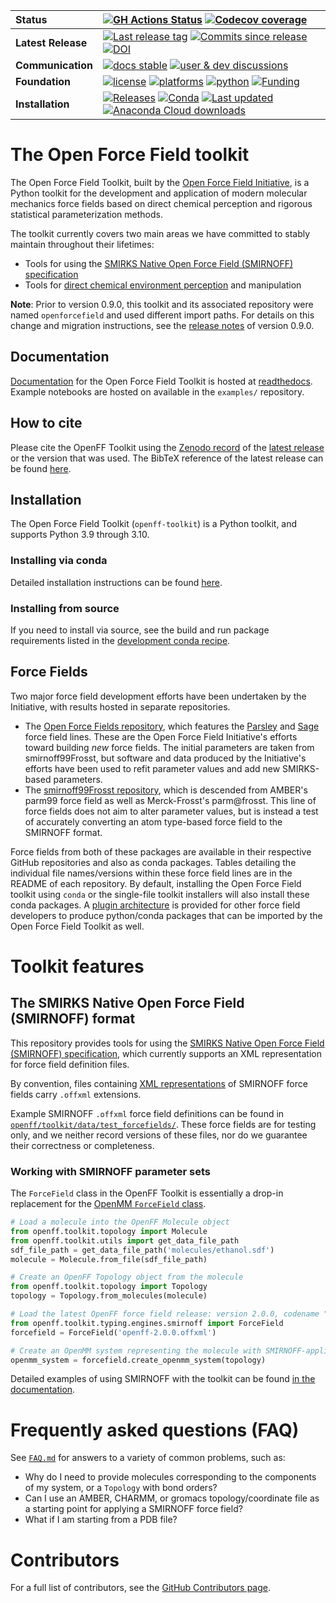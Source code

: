 | **Status** | [![GH Actions Status](https://github.com/openforcefield/openff-toolkit/workflows/CI/badge.svg)](https://github.com/openforcefield/openff-toolkit/actions?query=branch%3Amain+workflow%3ACI)  [![Codecov coverage](https://img.shields.io/codecov/c/github/openforcefield/openff-toolkit.svg?logo=Codecov&logoColor=white)](https://codecov.io/gh/openforcefield/openff-toolkit) |
| :------ |:------------------------------------------------------------------------------------------------------------------------------------------------------------------------------------------------------------------------------------------------------------------------------------------------------------------------------------------------------------------------------------------------------------------------------------------------------------------------------------------------------------------------------------------------------------------------------------|
| **Latest Release** | [![Last release tag](https://img.shields.io/github/release-pre/openforcefield/openff-toolkit.svg)](https://github.com/openforcefield/openff-toolkit/releases)  [![Commits since release](https://img.shields.io/github/commits-since/openforcefield/openff-toolkit/0.13.2.svg)](https://github.com/openforcefield/openff-toolkit/releases/tag/0.13.2) [![DOI](https://zenodo.org/badge/DOI/10.5281/zenodo.8056838.svg)](https://doi.org/10.5281/zenodo.8056838)
| **Communication** | [![docs stable](https://img.shields.io/badge/docs-stable-5077AB.svg?logo=read%20the%20docs)](https://open-forcefield-toolkit.readthedocs.io/) [![user & dev discussions](https://img.shields.io/badge/user%20%26%20dev%20discussions-GitHub-red?logo=github)](https://github.com/openforcefield/discussions/discussions) |
| **Foundation** | [![license](https://img.shields.io/github/license/openforcefield/openff-toolkit.svg)](https://opensource.org/licenses/MIT) [![platforms](https://img.shields.io/badge/Platforms-Linux%2C%20MacOS-orange.svg)](https://open-forcefield-toolkit.readthedocs.io/en/stable/installation.html) [![python](https://img.shields.io/badge/python-3.9%2C%203.10-blue.svg)](https://open-forcefield-toolkit.readthedocs.io/en/stable/installation.html) [![Funding](https://img.shields.io/badge/Funding-Open%20Force%20Field%20Consortium-brightgreen.svg)](http://openforcefield.org)        |
| **Installation** | [![Releases](https://img.shields.io/badge/obtain-latest-green.svg)](https://github.com/openforcefield/openff-toolkit/releases) [![Conda](https://img.shields.io/conda/v/conda-forge/openff-toolkit.svg)](https://anaconda.org/conda-forge/openff-toolkit) [![Last updated](https://anaconda.org/conda-forge/openff-toolkit/badges/latest_release_relative_date.svg)](https://anaconda.org/conda-forge/openff-toolkit) [![Anaconda Cloud downloads](https://anaconda.org/conda-forge/openff-toolkit/badges/downloads.svg)](https://anaconda.org/conda-forge/openff-toolkit)          |

# The Open Force Field toolkit

The Open Force Field Toolkit, built by the [Open Force Field Initiative](http://openforcefield.org), is a Python toolkit for the development and application of modern molecular mechanics force fields based on direct chemical perception and rigorous statistical parameterization methods.

The toolkit currently covers two main areas we have committed to stably maintain throughout their lifetimes:
* Tools for using the [SMIRKS Native Open Force Field (SMIRNOFF) specification](https://openforcefield.github.io/standards/standards/smirnoff/)
* Tools for [direct chemical environment perception](https://dx.doi.org/10.1021/acs.jctc.8b00640) and manipulation

**Note**: Prior to version 0.9.0, this toolkit and its associated repository were named `openforcefield` and used different import paths. For details on this change and migration instructions, see the [release notes](https://open-forcefield-toolkit.readthedocs.io/en/stable/releasehistory.html#namespace-migration) of version 0.9.0.

## Documentation

[Documentation](https://open-forcefield-toolkit.readthedocs.io/en/stable/) for the Open Force Field Toolkit is hosted at [readthedocs](https://open-forcefield-toolkit.readthedocs.io/en/stable). Example notebooks are hosted on available in the `examples/` repository.

## How to cite

Please cite the OpenFF Toolkit using the [Zenodo record](https://zenodo.org/record/7506404) of the [latest release](https://zenodo.org/record/7506404) or the version that was used. The BibTeX reference of the latest release can be found [here](https://zenodo.org/record/7506404/export/hx#.Y7cYbOzMKrM).

## Installation

The Open Force Field Toolkit (`openff-toolkit`) is a Python toolkit, and supports Python 3.9 through 3.10.

### Installing via conda

Detailed installation instructions can be found [here](https://open-forcefield-toolkit.readthedocs.io/en/stable/installation.html).

### Installing from source

If you need to install via source, see the build and run package requirements listed in the [development conda recipe](https://github.com/openforcefield/openff-toolkit/blob/0.8.3/devtools/conda-recipe/meta.yaml).

## Force Fields

Two major force field development efforts have been undertaken by the Initiative, with results hosted in separate repositories.

* The [Open Force Fields repository](https://github.com/openforcefield/openff-forcefields/), which features the [Parsley](https://openforcefield.org/community/news/general/introducing-openforcefield-1.0/) and [Sage](https://openforcefield.org/community/news/general/sage2.0.0-release/) force field lines. These are the Open Force Field Initiative's efforts toward building _new_ force fields. The initial parameters are taken from smirnoff99Frosst, but software and data produced by the Initiative's efforts have been used to refit parameter values and add new SMIRKS-based parameters.
* The [smirnoff99Frosst repository](https://github.com/openforcefield/smirnoff99Frosst/), which is descended from AMBER's parm99 force field as well as Merck-Frosst's parm@frosst. This line of force fields does not aim to alter parameter values, but is instead a test of accurately converting an atom type-based force field to the SMIRNOFF format.

Force fields from both of these packages are available in their respective GitHub repositories and also as conda packages. Tables detailing the individual file names/versions within these force field lines are in the README of each repository. By default, installing the Open Force Field toolkit using `conda` or the single-file toolkit installers will also install these conda packages. A [plugin architecture](https://github.com/openforcefield/openff-toolkit/blob/main/FAQ.md#how-can-i-distribute-my-own-force-fields-in-smirnoff-format) is provided for other force field developers to produce python/conda packages that can be imported by the Open Force Field Toolkit as well.

# Toolkit features

## The SMIRKS Native Open Force Field (SMIRNOFF) format

This repository provides tools for using the [SMIRKS Native Open Force Field (SMIRNOFF) specification](https://openforcefield.github.io/standards/standards/smirnoff/), which currently supports an XML representation for force field definition files.

By convention, files containing [XML representations](https://en.wikipedia.org/wiki/XML) of SMIRNOFF force fields carry `.offxml` extensions.

Example SMIRNOFF `.offxml` force field definitions can be found in [`openff/toolkit/data/test_forcefields/`](https://github.com/openforcefield/openff-toolkit/tree/main/openff/toolkit/data/test_forcefields). These force fields are for testing only, and we neither record versions of these files, nor do we guarantee their correctness or completeness.

### Working with SMIRNOFF parameter sets

The `ForceField` class in the OpenFF Toolkit is essentially a drop-in replacement for the [OpenMM `ForceField` class](http://docs.openmm.org/latest/api-python/generated/openmm.app.forcefield.ForceField.html#simtk.openmm.app.forcefield.ForceField).

```python
# Load a molecule into the OpenFF Molecule object
from openff.toolkit.topology import Molecule
from openff.toolkit.utils import get_data_file_path
sdf_file_path = get_data_file_path('molecules/ethanol.sdf')
molecule = Molecule.from_file(sdf_file_path)

# Create an OpenFF Topology object from the molecule
from openff.toolkit.topology import Topology
topology = Topology.from_molecules(molecule)

# Load the latest OpenFF force field release: version 2.0.0, codename "Sage"
from openff.toolkit.typing.engines.smirnoff import ForceField
forcefield = ForceField('openff-2.0.0.offxml')

# Create an OpenMM system representing the molecule with SMIRNOFF-applied parameters
openmm_system = forcefield.create_openmm_system(topology)

```
Detailed examples of using SMIRNOFF with the toolkit can be found [in the documentation](https://open-forcefield-toolkit.readthedocs.io/en/stable/examples.html).

# Frequently asked questions (FAQ)

See [`FAQ.md`](FAQ.md) for answers to a variety of common problems, such as:
* Why do I need to provide molecules corresponding to the components of my system, or a `Topology` with bond orders?
* Can I use an AMBER, CHARMM, or gromacs topology/coordinate file as a starting point for applying a SMIRNOFF force field?
* What if I am starting from a PDB file?

# Contributors

For a full list of contributors, see the [GitHub Contributors page](https://github.com/openforcefield/openff-toolkit/graphs/contributors).
